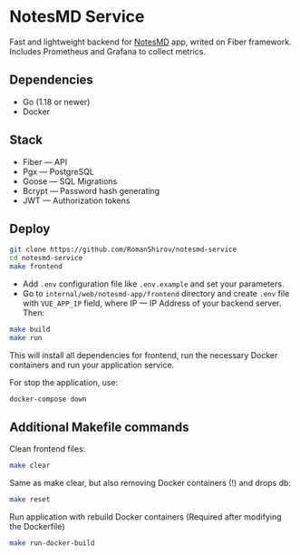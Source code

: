 # NotesMD Service

Fast  and lightweight backend for [NotesMD](https://github.com/RomanShirov/notesmd-app) app, writed on Fiber framework. Includes Prometheus and Grafana to collect metrics.

## Dependencies

+ Go (1.18 or newer)
+ Docker

## Stack

+ Fiber — API
+ Pgx — PostgreSQL
+ Goose — SQL Migrations
+ Bcrypt — Password hash generating
+ JWT — Authorization tokens

## Deploy

```sh
git clone https://github.com/RomanShirov/notesmd-service
cd notesmd-service
make frontend
```
* Add `.env` configuration file like `.env.example` and set your parameters.
* Go to `internal/web/notesmd-app/frontend` directory and create `.env` file with `VUE_APP_IP` field, where IP — IP Address of your backend server. Then:

```sh
make build
make run
```

This will install all dependencies for frontend, run the necessary Docker containers and run your application service.

For stop the application, use:
```sh
docker-compose down
```

## Additional Makefile commands

Clean frontend files:
```sh
make clear
```

Same as make clear, but also removing Docker containers (!) and drops db:
```sh
make reset
```

Run application with rebuild Docker containers (Required after modifying the Dockerfile)
```sh
make run-docker-build
```
